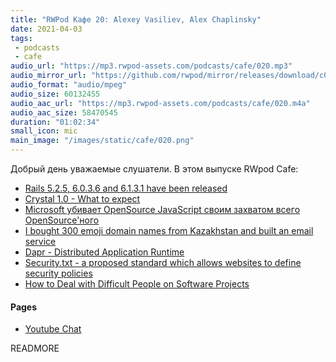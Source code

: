 ```yaml
---
title: "RWPod Кафе 20: Alexey Vasiliev, Alex Chaplinsky"
date: 2021-04-03
tags:
 - podcasts
 - cafe
audio_url: "https://mp3.rwpod-assets.com/podcasts/cafe/020.mp3"
audio_mirror_url: "https://github.com/rwpod/mirror/releases/download/c020/020.mp3"
audio_format: "audio/mpeg"
audio_size: 60132455
audio_aac_url: "https://mp3.rwpod-assets.com/podcasts/cafe/020.m4a"
audio_aac_size: 58470545
duration: "01:02:34"
small_icon: mic
main_image: "/images/static/cafe/020.png"
---
```


Добрый день уважаемые слушатели. В этом выпуске RWpod Cafe:

 - [Rails 5.2.5, 6.0.3.6 and 6.1.3.1 have been released](https://weblog.rubyonrails.org/2021/3/26/marcel-upgrade-releases/)
 - [Crystal 1.0 - What to expect](https://crystal-lang.org/2021/03/22/crystal-1.0-what-to-expect.html)
 - [Microsoft убивает OpenSource JavaScript своим захватом всего OpenSource'ного](https://clarity.kleydints.com/a-post-mortem-in-5-acts-of-how-microsoft-privatized-open-source-killing-javascript-in-the-process-62ee5fc77d9e)
 - [I bought 300 emoji domain names from Kazakhstan and built an email service](https://tinyprojects.dev/projects/mailoji)
 - [Dapr - Distributed Application Runtime](https://dapr.io/)
 - [Security.txt - a proposed standard which allows websites to define security policies](https://securitytxt.org/)
 - [How to Deal with Difficult People on Software Projects](https://www.howtodeal.dev/)

#### Pages

 - [Youtube Chat](https://youtu.be/KdaLkTT4eJQ)

READMORE
